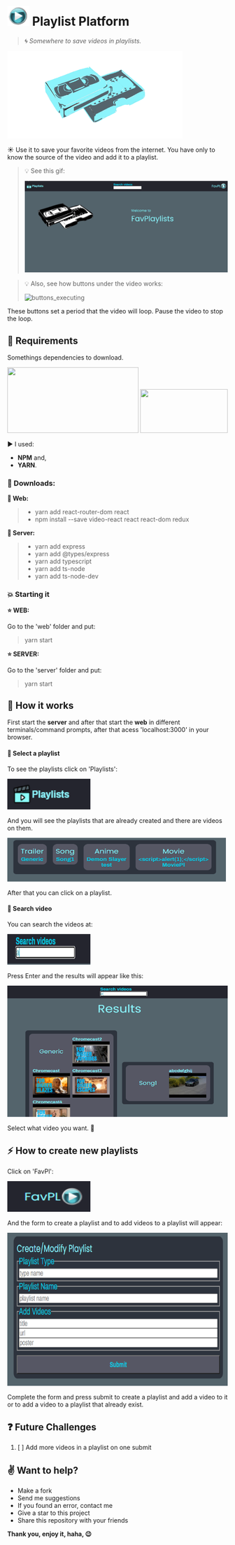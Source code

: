 # <img src="/web/src/assets/images/icons/logo.png" width="50" height="45"> Playlist Platform
> :cyclone: *Somewhere to save videos in playlists.*

<img src="/web/src/assets/images/background.png" width="400" height="200">

:sunny: Use it to save your favorite videos from the internet. You have only to know the source of the video and add it to a playlist.

> :bulb: See this gif:
> 
> ![executing](/readme_imgs/executing.gif)

> :bulb: Also, see how buttons under the video works:
>
> ![buttons_executing](/readme_imgs/executing_but.gif)

These buttons set a period that the video will loop. Pause the video to stop the loop.

## :floppy_disk: Requirements
Somethings dependencies to download.

<img src="https://miro.medium.com/max/2800/1*y5YLuOKO5XM7MOzve6XsDQ.png" width="300" height="150">
<img src="https://www.trytape.com/wp-content/uploads/2019/10/yarn_image.png" width="200" height="100">

:arrow_forward: I used: 
- **NPM** and,
- **YARN**.

### :arrow_down_small: Downloads:

**:mega: Web:**
> - yarn add react-router-dom react
> - npm install --save video-react react react-dom redux

**:mega: Server:**
> - yarn add express
> - yarn add @types/express
> - yarn add typescript
> - yarn add ts-node
> - yarn add ts-node-dev

### :boom: Starting it

**:star: WEB:**

Go to the 'web' folder and put:
> yarn start

**:star: SERVER:**

Go to the 'server' folder and put:
> yarn start

## :abcd: How it works

First start the **server** and after that start the **web** in different terminals/command prompts, after that acess 'localhost:3000' in your browser.

#### :gem: Select a playlist
To see the playlists click on 'Playlists':

<img src="/readme_imgs/playlist_but.PNG" width="190" height="70">

And you will see the playlists that are already created and there are videos on them.

<img src="/readme_imgs/playlists.PNG" width="500" height="100">

After that you can click on a playlist.

#### :gem: Search video

You can search the videos at:

<img src="/readme_imgs/search.PNG" width="190" height="70">

Press Enter and the results will appear like this:

<img src="/readme_imgs/search_results.PNG" width="550" height="300">

Select what video you want. :pushpin:

## :zap: How to create new playlists

Click on 'FavPl':

<img src="/readme_imgs/favpl.PNG" width="190" height="70">

And the form to create a playlist and to add videos to a playlist will appear:

<img src="/readme_imgs/form_post.PNG" width="550" height="350">

Complete the form and press submit to create a playlist and add a video to it or to add a video to a playlist that already exist.

## :question: Future Challenges
1. [ ] Add more videos in a playlist on one submit

## :v: Want to help?

- Make a fork
- Send me suggestions
- If you found an error, contact me
- Give a star to this project
- Share this repository with your friends

**Thank you, enjoy it, haha, :wink:**

